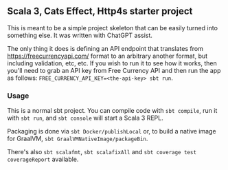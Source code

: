 ## Scala 3, Cats Effect, Http4s starter project

This is meant to be a simple project skeleton that can be easily turned into something else. It was written with ChatGPT assist.

The only thing it does is defining an API endpoint that translates from https://freecurrencyapi.com/ format to an arbitrary another format, but including validation, etc, etc. If you wish to run it to see how it works, then you'll need to grab an API key from Free Currency API and then run the app as follows: `FREE_CURRENCY_API_KEY=<the-api-key> sbt run`.


### Usage

This is a normal sbt project. You can compile code with `sbt compile`, run it with `sbt run`, and `sbt console` will start a Scala 3 REPL.

Packaging is done via `sbt Docker/publishLocal` or, to build a native image for GraalVM, `sbt GraalVMNativeImage/packageBin`.

There's also `sbt scalafmt`, `sbt scalafixAll` and `sbt coverage test coverageReport` available.
